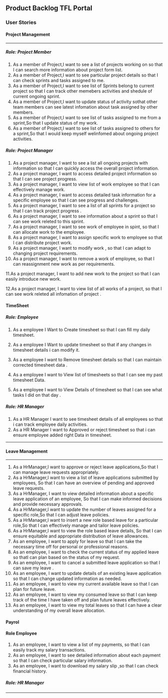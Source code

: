 ## Product Backlog TFL Portal
### User Stories

#### Project Management

<hr/>

##### Role: Project Member
1. As a member of Project,I want to see a list of projects working on so that I can search more information about project form list.
2. As a member of Project,I want to see particular project details so that I can check sprints and tasks assigned to me.
3. As a member of Project,I want to see list of Sprints belong to current project so that I can track other memebers activities and shedule of current ongoing sprint.
4. As a member of Project,I want to update status of activity sothat other team members can see latest infomation about task assigned by other members.
5. As a member of Project,I want to see list of tasks assigned to me from a sprint,So that I update status of my work.
6. As a member of Project,I want to see list of tasks assigned to others for a sprint,So that I would keep myself welinfomed about ongoing project activities.

##### Role: Project Manager
1. As a project manager, I want to see a list  all ongoing projects with information so that I can quickly access the overall project information.
2. As a project manager, I want to access detailed project information so that I can see project progress.
3. As a project manager, I want to view  list of work  employee so that I can effectively manage work.
4. As a project manager, I want to access detailed task information for a specific employee so that I can see progress and challenges.
5. As a project manager, I want to see a list of all sprints for a project so that I can track project progress .
6. As a project manager, I want to see  information about a sprint so that I can see work releted to this sprint.
7. As a project manager, I want to see work of employee in spint, so that I can allocate work to the employee.
8. As a project manager, I want to assign specific work to employee so that I can  distribute project work.
9. As a project manager, I want to modify work , so that I can adapt to changing project requirements.
10. As a project manager, I want to remove a work of employee, so that I can reassignment new work as per requirements.

11.As a project manager, I want  to add new work to the project so that I can easily introduce new work.

12.As a project manager, I want to view  list of all works of  a project, so that I can see work releted all infomation of project .
 



#### TimeSheet

##### Role: Employee
1. As a employee I Want to Create timesheet so that I can fill my daily timesheet.

2. As a employee I Want to update timesheet so that if any changes in timesheet details i can modify it.

3. As a employee I want to Remove timesheet details so that I can maintain corrected timesheet data .

4. As a employee I want to View list of timesheets  so that I can see my past timesheet Data.

5. As a employee I want to View Details of  timesheet so that I can see what tasks I did on that day .
 


##### Role: HR Manager
 1. As a HR Manager I want  to see timesheet details of all employees so that i can track employee daily activities.
 2. As a HR Manager I want to Approved or reject timesheet so that i can ensure employee added right Data  in timesheet.

<hr/>

#### Leave Management

<hr/>

1. As a HrManager,I want to approve or reject leave applications,So that I can manage leave requests appropriately.
2. As a HrManager,I want to view a list of leave applications submitted by employees,
So that I can have an overview of pending and approved leave requests.
3. As a HrManager, I want to view detailed information about a specific leave application of an employee,
So that I can make informed decisions and provide necessary approvals.
4. As a HrManager,I want to update the number of leaves assigned for a specific role,So that I can adjust leave policies.
5. As a HrManager,I want to insert a new role based leave  for a particular role,So that  I can effectively manage and tailor leave policies.
6. As a HrManager,I want to view the role based leave details, So that I can ensure equitable and appropriate distribution of leave allowances.
1. As an employee, I want to apply for leave so that I can take the necessary time off for personal or professional reasons.
2. As an employee, I want to check the current status of my applied leave so thatI can plan based on the status of my request.
3. As an employee, I want to cancel a submitted leave application so that I can save my leave .
4. As an employee, I want to update details of an existing leave application so that I can change updated information as needed.
5. As an employee, I want to view my current available leave so that I can plan for future leave.
6. As an employee, I want to view my consumed leave so that I can keep track of the time I have taken off and plan future leaves effectively.
7. As an employee, I want to view my total leaves so that I can have a clear understanding of my overall leave allocation.


#### Payrol

#### Role Employee
1. As an employee, I want to view a list of my payments, so that I can easily track my salary transactions.
2. As an employee, I want to see detailed information about each payment so that I can check particular salary information.
3. As an employee, I want to download my salary slip ,so that I can check financial history.


##### Role: HR Manager
<hr/>
